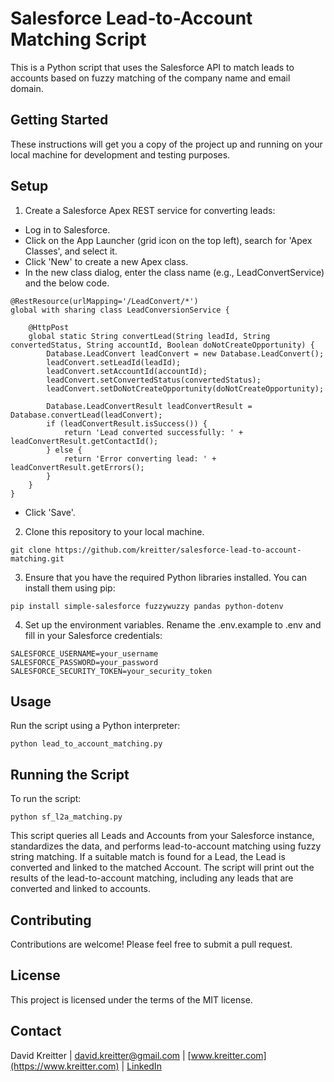 # Salesforce Lead-to-Account Matching Script

This is a Python script that uses the Salesforce API to match leads to accounts based on fuzzy matching of the company name and email domain.

## Getting Started

These instructions will get you a copy of the project up and running on your local machine for development and testing purposes.

## Setup

1. Create a Salesforce Apex REST service for converting leads:
  - Log in to Salesforce.
  - Click on the App Launcher (grid icon on the top left), search for 'Apex Classes', and select it.
  - Click 'New' to create a new Apex class.
  - In the new class dialog, enter the class name (e.g., LeadConvertService) and the below code.

```
@RestResource(urlMapping='/LeadConvert/*')
global with sharing class LeadConversionService {

    @HttpPost
    global static String convertLead(String leadId, String convertedStatus, String accountId, Boolean doNotCreateOpportunity) {
        Database.LeadConvert leadConvert = new Database.LeadConvert();
        leadConvert.setLeadId(leadId);
        leadConvert.setAccountId(accountId);
        leadConvert.setConvertedStatus(convertedStatus);
        leadConvert.setDoNotCreateOpportunity(doNotCreateOpportunity);
        
        Database.LeadConvertResult leadConvertResult = Database.convertLead(leadConvert);
        if (leadConvertResult.isSuccess()) {
            return 'Lead converted successfully: ' + leadConvertResult.getContactId();
        } else {
            return 'Error converting lead: ' + leadConvertResult.getErrors();
        }
    }
}
```
  - Click 'Save'.

2. Clone this repository to your local machine.

```
git clone https://github.com/kreitter/salesforce-lead-to-account-matching.git
```

3. Ensure that you have the required Python libraries installed. You can install them using pip:

```
pip install simple-salesforce fuzzywuzzy pandas python-dotenv
```

4. Set up the environment variables. Rename the .env.example to .env and fill in your Salesforce credentials:

```
SALESFORCE_USERNAME=your_username
SALESFORCE_PASSWORD=your_password
SALESFORCE_SECURITY_TOKEN=your_security_token
```

## Usage

Run the script using a Python interpreter:

```
python lead_to_account_matching.py
```

## Running the Script

To run the script:

```
python sf_l2a_matching.py
```

This script queries all Leads and Accounts from your Salesforce instance, standardizes the data, and performs lead-to-account matching using fuzzy string matching. If a suitable match is found for a Lead, the Lead is converted and linked to the matched Account. The script will print out the results of the lead-to-account matching, including any leads that are converted and linked to accounts.

## Contributing

Contributions are welcome! Please feel free to submit a pull request.

## License

This project is licensed under the terms of the MIT license.

## Contact

David Kreitter | david.kreitter@gmail.com | [www.kreitter.com](https://www.kreitter.com) | [LinkedIn](https://www.linkedin.com/in/dkreitter/)
